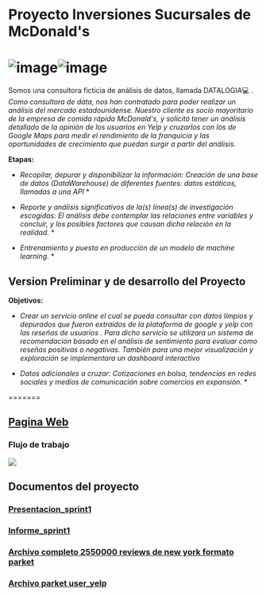 # Proyecto Inversiones Sucursales de McDonald's



![image](https://github.com/GKalell/ProyectoG_12/blob/main/src/Datalogia%20logo(200px).png)![image](https://github.com/GKalell/ProyectoG_12/blob/main/src/logo%20McDonald's(200px).png)
=======
Somos una consultora ficticia de análisis de datos, llamada DATALOGIA💻 . 
_Como consultora de data, nos han contratado para poder realizar un análisis del mercado estadounidense. Nuestro cliente es socio mayoritario de la empresa de comida rápida McDonald's, y solicitó tener un análisis detallado de la opinión de los usuarios en Yelp y cruzarlos con los de Google Maps para medir el rendimiento de la franquicia y las oportunidades de crecimiento que puedan surgir a partir del análisis._


**Etapas:**

* *Recopilar, depurar y disponibilizar la información: Creación de una base de datos (DataWarehouse) de diferentes fuentes: datos estáticos, llamadas a una API* *

* *Reporte y análisis significativos de la(s) línea(s) de investigación escogidas: El análisis debe contemplar las relaciones entre variables y concluir, y los posibles factores que causan dicha relación en la realidad.* *

* *Entrenamiento y puesta en producción de un modelo de machine learning.* *



## Version Preliminar y de desarrollo del Proyecto

**Objetivos:**

* *Crear un servicio online el cual se pueda consultar con datos limpios y depurados que fueron extraídos de la plataforma de google y yelp con las reseñas de usuarios . Para  dicho servicio se utilizara un sistema de recomendación basado en el análisis de sentimiento para evaluar como reseñas positivas o negativas. También para una mejor visualización y exploración  se implementara un dashboard interactivo*

* *Datos adicionales a cruzar: Cotizaciones en bolsa, tendencias en redes sociales y medios de comunicación sobre comercios en expansíón.* *




=======
## **[Pagina Web](https://sites.google.com/view/dtalogy/proyecto)**


### **Flujo de trabajo**
 ![](https://github.com/Datalogia/ProyectoG_12/blob/main/src/diagrama%20flujo.png)

 
 ## Documentos del proyecto
 

### **[Presentacion_sprint1](https://docs.google.com/presentation/d/1vSbPWm_0mU_NkWvR5RT4GRRQZE3zhIOg-AprREQzXOg/edit?usp=sharing)**

### **[Informe_sprint1](https://drive.google.com/file/d/1pj3QkyvMwk8wLeR7fc880Ec784WU2Re0/view?usp=sharing)**

### **[Archivo completo 2550000 reviews de new york formato parket](https://drive.google.com/file/d/1oSPIxhBKIelmSHrhlskGN-Sutoj5SD4Y/view?usp=sharing)**

### **[Archivo parket user_yelp](https://drive.google.com/file/d/1gKakShu_ZeWw5BDbN7aGRXteX_Dui9BV/view?usp=sharing)**

